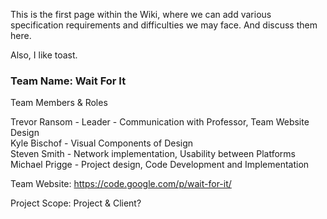 This is the first page within the Wiki, where we can add various specification requirements and difficulties we may face. And discuss them here.

Also, I like toast.

### Team Name: Wait For It

Team Members & Roles

Trevor Ransom - Leader - Communication with Professor, Team Website Design  
Kyle Bischof - Visual Components of Design   
Steven Smith - Network implementation, Usability between Platforms  
Michael Prigge - Project design, Code Development and Implementation

Team Website:
https://code.google.com/p/wait-for-it/

Project Scope:
Project & Client?
